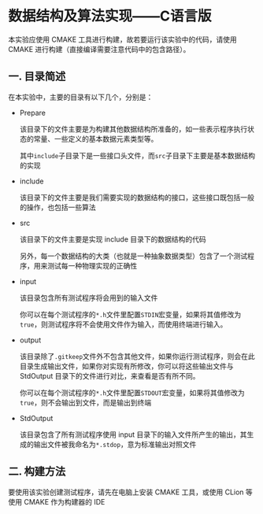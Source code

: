 # 数据结构及算法实现——C语言版

本实验应使用 CMAKE 工具进行构建，故若要运行该实验中的代码，请使用 CMAKE 进行构建（直接编译需要注意代码中的包含路径）。

## 一. 目录简述

在本实验中，主要的目录有以下几个，分别是：

- Prepare

    该目录下的文件主要是为构建其他数据结构所准备的，如一些表示程序执行状态的常量、一些定义的基本数据元素类型等。

    其中`include`子目录下是一些接口头文件，而`src`子目录下主要是基本数据结构的实现

- include

    该目录下的文件主要是我们需要实现的数据结构的接口，这些接口既包括一般的操作，也包括一些算法

- src

    该目录下的文件主要是实现 include 目录下的数据结构的代码

    另外，每一个数据结构的大类（也就是一种抽象数据类型）包含了一个测试程序，用来测试每一种物理实现的正确性

- input

    该目录包含所有测试程序将会用到的输入文件

    你可以在每个测试程序的`*.h`文件里配置`STDIN`宏变量，如果将其值修改为`true`，则测试程序将不会使用文件作为输入，而使用终端进行输入。

- output

    该目录除了`.gitkeep`文件外不包含其他文件，如果你运行测试程序，则会在此目录生成输出文件，如果你对实现有所修改，你可以将这些输出文件与 StdOutput 目录下的文件进行对比，来查看是否有所不同。

    你可以在每个测试程序的`*.h`文件里配置`STDOUT`宏变量，如果将其值修改为`true`，则不会输出到文件，而是输出到终端

- StdOutput

    该目录包含了所有测试程序使用 input 目录下的输入文件所产生的输出，其生成的输出文件被我命名为`*.stdop`，意为标准输出对照文件

## 二. 构建方法

要使用该实验创建测试程序，请先在电脑上安装 CMAKE 工具，或使用 CLion 等使用 CMAKE 作为构建器的 IDE
